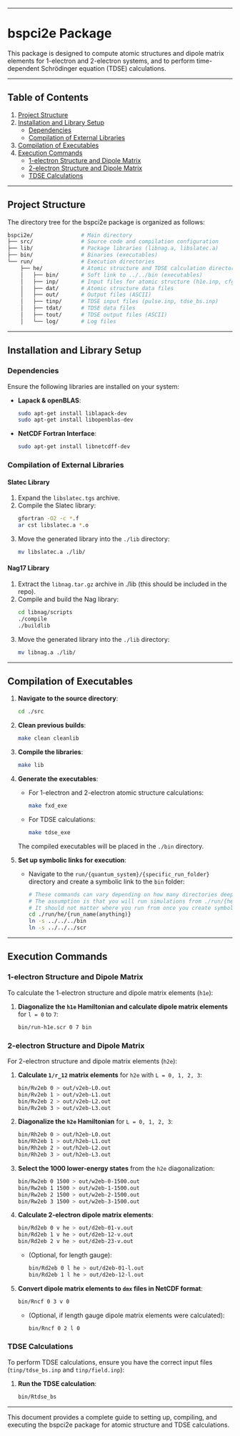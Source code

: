 
---

# **bspci2e Package**

This package is designed to compute atomic structures and dipole matrix elements for 1-electron and 2-electron systems, and to perform time-dependent Schrödinger equation (TDSE) calculations.

---

## **Table of Contents**

1. [Project Structure](#project-structure)
2. [Installation and Library Setup](#installation-and-library-setup)
   - [Dependencies](#dependencies)
   - [Compilation of External Libraries](#compilation-of-external-libraries)
3. [Compilation of Executables](#compilation-of-executables)
4. [Execution Commands](#execution-commands)
   - [1-electron Structure and Dipole Matrix](#1-electron-structure-and-dipole-matrix)
   - [2-electron Structure and Dipole Matrix](#2-electron-structure-and-dipole-matrix)
   - [TDSE Calculations](#tdse-calculations)

---

## **Project Structure**

The directory tree for the bspci2e package is organized as follows:

```bash
bspci2e/               # Main directory
├── src/               # Source code and compilation configuration
├── lib/               # Package libraries (libnag.a, libslatec.a)
├── bin/               # Binaries (executables)
└── run/               # Execution directories
    ├── he/            # Atomic structure and TDSE calculation directory
    │   ├── bin/       # Soft link to ../../bin (executables)
    │   ├── inp/       # Input files for atomic structure (h1e.inp, cfg-0.inp, cfg-1.inp, r12.inp)
    │   ├── dat/       # Atomic structure data files
    │   ├── out/       # Output files (ASCII)
    │   ├── tinp/      # TDSE input files (pulse.inp, tdse_bs.inp)
    │   ├── tdat/      # TDSE data files
    │   ├── tout/      # TDSE output files (ASCII)
    │   └── log/       # Log files
```

---

## **Installation and Library Setup**

### **Dependencies**

Ensure the following libraries are installed on your system:

- **Lapack & openBLAS**:
  ```bash
  sudo apt-get install liblapack-dev
  sudo apt-get install libopenblas-dev
   ```

- **NetCDF Fortran Interface**:
  ```bash
  sudo apt-get install libnetcdff-dev
  ```

### **Compilation of External Libraries**

#### **Slatec Library**

1. Expand the `libslatec.tgs` archive.
2. Compile the Slatec library:
   ```bash
   gfortran -O2 -c *.f
   ar cst libslatec.a *.o
   ```
3. Move the generated library into the `./lib` directory:
   ```bash
   mv libslatec.a ./lib/
   ```

#### **Nag17 Library**

1. Extract the `libnag.tar.gz` archive in ./lib (this should be included in the repo).
2. Compile and build the Nag library:
   ```bash
   cd libnag/scripts
   ./compile
   ./buildlib
   ```
3. Move the generated library into the `./lib` directory:
   ```bash
   mv libnag.a ./lib/
   ```

---

## **Compilation of Executables**

1. **Navigate to the source directory**:
   ```bash
   cd ./src
   ```

2. **Clean previous builds**:
   ```bash
   make clean cleanlib
   ```

3. **Compile the libraries**:
   ```bash
   make lib
   ```

4. **Generate the executables**:
   - For 1-electron and 2-electron atomic structure calculations:
     ```bash
     make fxd_exe
     ```
   - For TDSE calculations:
     ```bash
     make tdse_exe
     ```

   The compiled executables will be placed in the `./bin` directory.

5. **Set up symbolic links for execution**:
   - Navigate to the `run/{quantum_system}/{specific_run_folder}` directory and create a symbolic link to the `bin` folder:
     ```bash
     # These commands can vary depending on how many directories deep into the run folder you are executing want to execute your runs from
     # The assumption is that you will run simulations from ./run/{helium_or_qdot}/{specific_run_folder}, so 2 levels deeper into ./run
     # It should not matter where you run from once you create symbolic links back to ./bin and ./scr (hopefully, if the codebase isn't too flawed)
     cd ./run/he/{run_name(anything)}
     ln -s ../../../bin 
     ln -s ../../../scr
     ```

---

## **Execution Commands**

### **1-electron Structure and Dipole Matrix**

To calculate the 1-electron structure and dipole matrix elements (`h1e`):

1. **Diagonalize the `h1e` Hamiltonian and calculate dipole matrix elements** for `l = 0` to `7`:
   ```bash
   bin/run-h1e.scr 0 7 bin
   ```

### **2-electron Structure and Dipole Matrix**

For 2-electron structure and dipole matrix elements (`h2e`):

1. **Calculate `1/r_12` matrix elements** for `h2e` with `L = 0, 1, 2, 3`:
   ```bash
   bin/Rv2eb 0 > out/v2eb-L0.out
   bin/Rv2eb 1 > out/v2eb-L1.out
   bin/Rv2eb 2 > out/v2eb-L2.out
   bin/Rv2eb 3 > out/v2eb-L3.out
   ```

2. **Diagonalize the `h2e` Hamiltonian** for `L = 0, 1, 2, 3`:
   ```bash
   bin/Rh2eb 0 > out/h2eb-L0.out
   bin/Rh2eb 1 > out/h2eb-L1.out
   bin/Rh2eb 2 > out/h2eb-L2.out
   bin/Rh2eb 3 > out/h2eb-L3.out
   ```

3. **Select the 1000 lower-energy states** from the `h2e` diagonalization:
   ```bash
   bin/Rw2eb 0 1500 > out/w2eb-0-1500.out
   bin/Rw2eb 1 1500 > out/w2eb-1-1500.out
   bin/Rw2eb 2 1500 > out/w2eb-2-1500.out
   bin/Rw2eb 3 1500 > out/w2eb-3-1500.out
   ```

4. **Calculate 2-electron dipole matrix elements**:
   ```bash
   bin/Rd2eb 0 v he > out/d2eb-01-v.out
   bin/Rd2eb 1 v he > out/d2eb-12-v.out
   bin/Rd2eb 2 v he > out/d2eb-23-v.out
   ```

   - (Optional, for length gauge):
     ```bash
     bin/Rd2eb 0 l he > out/d2eb-01-l.out
     bin/Rd2eb 1 l he > out/d2eb-12-l.out
     ```

5. **Convert dipole matrix elements to `dmx` files in NetCDF format**:
   ```bash
   bin/Rncf 0 3 v 0
   ```

   - (Optional, if length gauge dipole matrix elements were calculated):
     ```bash
     bin/Rncf 0 2 l 0
     ```

### **TDSE Calculations**

To perform TDSE calculations, ensure you have the correct input files (`tinp/tdse_bs.inp` and `tinp/field.inp`):

1. **Run the TDSE calculation**:
   ```bash
   bin/Rtdse_bs
   ```

--- 

This document provides a complete guide to setting up, compiling, and executing the bspci2e package for atomic structure and TDSE calculations.